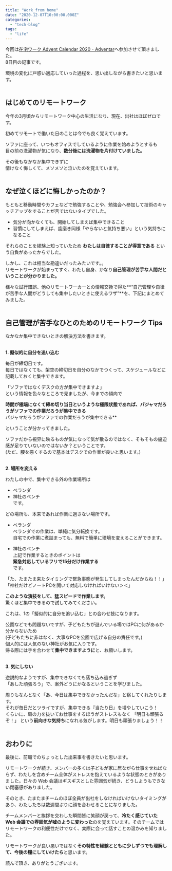 ```yaml
---
title: "Work_from_home"
date: "2020-12-07T10:00:00.000Z"
categories: 
  - "tech-blog"
tags: 
  - "life"
---
```


今回は[在宅ワーク Advent Calendar 2020 - Adventar](https://adventar.org/calendars/5014)へ参加させて頂きました。  
8日目の記事です。  

環境の変化に戸惑い適応していった過程を、思い出しながら書きたいと思います。  
<br>

## はじめてのリモートワーク

今年の3月頃からリモートワーク中心の生活になり、現在、出社はほぼゼロです。

初めてリモートで働いた日のことは今でも良く覚えています。  

ソファに座って、いつもオフィスでしているように作業を始めようとするも  
目の前の洗濯物が気になり、**数分後には洗濯物を片付けていました。**

その後もなかなか集中できずに  
情けなく悔しくて、メソメソと泣いたのを覚えています。  
<br>

## なぜ泣くほどに悔しかったのか？

もともと移動時間やカフェなどで勉強することや、勉強会へ参加して技術のキャッチアップをすることが苦ではないタイプでした。

- 気分が向かなくても、開始してしまえば集中できること  
- 習慣にしてしまえば、歯磨き同様「やらないと気持ち悪い」という気持ちになること

それらのことを経験上知っていたため **わたしは自律することが得意である** という自負があったからでした。

しかし、これは相当な勘違いだったみたいです。。  
リモートワークが始まってすぐ、わたし自身、かなり**自己管理が苦手な人間だということが分かりました。**

様々な試行錯誤、他のリモートワーカーとの情報交換で得た**“自己管理や自律が苦手な人間がどうしても集中したいときに使えるワザ”**を、下記にまとめてみました。  
<br>

## 自己管理が苦手なひとのためのリモートワーク Tips

なかなか集中できないときの解決方法を書きます。  
<br>

**1. 擬似的に自分を追い込む**  

毎日が締切日です。  
毎日ではなくても、架空の締切日を自分のなかでつくって、スケジュールなどに記載しておくと集中できます。

「ソファではなくデスクの方が集中できますよ」  
という情報を色々なところで見ましたが、今までの傾向で  

**時間が極端になくて締め切り当日というような極限状態であれば、パジャマだろうがソファでの作業だろうが集中できる**  
パジャマだろうがソファでの作業だろうが集中できる**  

ということが分かってきました。

ソファだから視界に映るものが気になって気が散るのではなく、そもそもの逼迫感が足りていないのではないか？ということです。  
(ただ、腰を悪くするので基本はデスクでの作業が良いと思います。)  
<br>

**2. 場所を変える**  

わたしの中で、集中できる外の作業場所は  
- ベランダ  
- 神社のベンチ  
です。

どの場所も、本来であれば作業に適さない場所です。  

- ベランダ  
ベランダでの作業は、単純に気分転換です。  
自宅での作業に煮詰まっても、無料で簡単に環境を変えることができます。

- 神社のベンチ  
上記で作業するときのポイントは  
**緊急対応しているフリで15分だけ作業する**  
です。

「た、たまたま来たタイミングで緊急事態が発生してしまったんだからね！！」  
「神社だけどノートPCを開いて対応しなければいけない＞＜」  

**このような演技をして、猛スピードで作業します。**  
驚くほど集中できるので試してみてください。

これは、1の「擬似的に自分を追い込む」との合わせ技になります。  

公園などでも問題ないですが、子どもたちが遊んでいる場ではPCに何があるか分からないため  
(子どもたちに非はなく、大事なPCを公園で広げる自分の責任です。)  
個人的には人気のない神社がお気に入りです。  
帰る際には手を合わせて**集中できますように**と、お願いします。  
<br>

**3. 気にしない**  

逆説的なようですが、集中できなくても落ち込み過ぎず  
「あした頑張ろう」で、案外どうにかなるということを学びました。

周りもなんとなく「あ、今日は集中できなかったんだな」と察してくれたりします。  
それが毎日だとツライですが、集中できる『当たり日』を増やしていこう！  
くらいに、肩の力を抜いてお仕事をするほうがストレスもなく 「明日も頑張るぞ！」 という**前向きな気持ち**になれる気がします。明日も頑張りましょう！！  
<br>

## おわりに

最後に、前職でのちょっとした出来事を書きたいと思います。  

リモートワークが続き、メンバーの多くは子どもが家に居ながら仕事をせねばならず、わたしを含めチーム全体がストレスを抱えているような状態のときがありました。日々の Web 会議はギスギスとした雰囲気が続き、どうしようもできない閉塞感がありました。

そのとき、たまたまチームのほぼ全員が出社をしなければいけないタイミングがあり、わたしたちは数週間ぶりに顔を合わせることになりました。

チームメンバーと挨拶を交わした瞬間皆に笑顔が戻って、**冷たく感じていた Web 会議での雰囲気が嘘のように変わった**のを覚えています。そのチームではリモートワークの利便性だけでなく、実際に会って話すことの温かみを知りました。

リモートワークが良い悪いではなく**その特性を経験とともに少しずつでも理解して、今後の糧にしていけたら**と思います。
  
読んで頂き、ありがとうございます。
